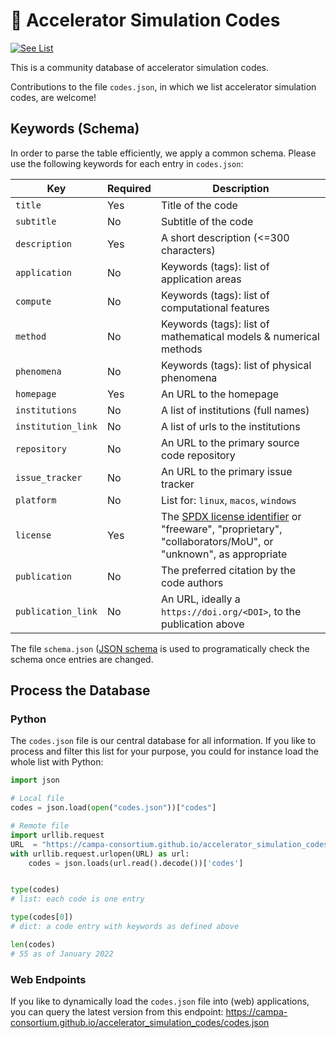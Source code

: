 # 📙 Accelerator Simulation Codes
[![See List](https://img.shields.io/badge/see-list-brightgreen.svg)](https://campa-consortium.github.io/accelerator_simulation_codes/)

This is a community database of accelerator simulation codes.

Contributions to the file `codes.json`, in which we list accelerator simulation codes, are welcome!

## Keywords (Schema)

In order to parse the table efficiently, we apply a common schema.
Please use the following keywords for each entry in `codes.json`:


| Key                 | Required | Description                                                         |
|---------------------|----------|---------------------------------------------------------------------|
| `title`             | Yes      | Title of the code                                                   |
| `subtitle`          | No       | Subtitle of the code                                                |
| `description`       | Yes      | A short description (<=300 characters)                              |
| `application`       | No       | Keywords (tags): list of application areas                          |
| `compute`           | No       | Keywords (tags): list of computational features                     |
| `method`            | No       | Keywords (tags): list of mathematical models & numerical methods    |
| `phenomena`         | No       | Keywords (tags): list of physical phenomena                         |
| `homepage`          | Yes      | An URL to the homepage                                              |
| `institutions`      | No       | A list of institutions (full names)                                 |
| `institution_link`  | No       | A list of urls to the institutions                                  |
| `repository`        | No       | An URL to the primary source code repository                        |
| `issue_tracker`     | No       | An URL to the primary issue tracker                                 |
| `platform`          | No       | List for: `linux`, `macos`, `windows`                                 |
| `license`           | Yes      | The [SPDX license identifier](https://spdx.org/licenses/) or "freeware", "proprietary", "collaborators/MoU", or "unknown", as appropriate |
| `publication`       | No       | The preferred citation by the code authors                          |
| `publication_link`  | No       | An URL, ideally a `https://doi.org/<DOI>`, to the publication above |

The file `schema.json` ([JSON schema](https://json-schema.org/) is used to programatically check the schema once entries are changed.

## Process the Database

### Python

The `codes.json` file is our central database for all information.
If you like to process and filter this list for your purpose, you could for instance load the whole list with Python:

```py
import json

# Local file
codes = json.load(open("codes.json"))["codes"]

# Remote file
import urllib.request
URL  = "https://campa-consortium.github.io/accelerator_simulation_codes/codes.json"
with urllib.request.urlopen(URL) as url:
    codes = json.loads(url.read().decode())['codes']


type(codes)
# list: each code is one entry

type(codes[0])
# dict: a code entry with keywords as defined above

len(codes)
# 55 as of January 2022
```

### Web Endpoints

If you like to dynamically load the `codes.json` file into (web) applications, you can query the latest version from this endpoint:
https://campa-consortium.github.io/accelerator_simulation_codes/codes.json
